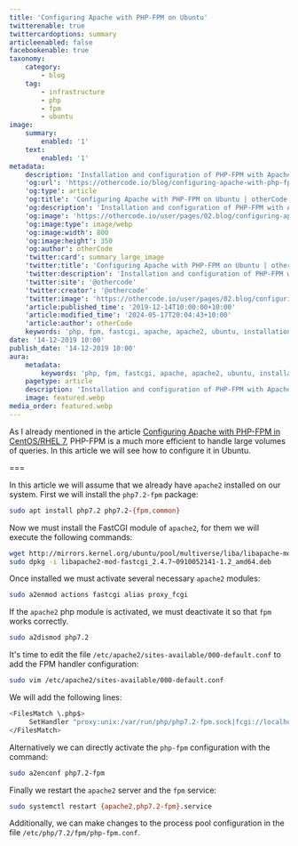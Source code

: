 ```yaml
---
title: 'Configuring Apache with PHP-FPM on Ubuntu'
twitterenable: true
twittercardoptions: summary
articleenabled: false
facebookenable: true
taxonomy:
    category:
        - blog
    tag:
        - infrastructure
        - php
        - fpm
        - ubuntu
image:
    summary:
        enabled: '1'
    text:
        enabled: '1'
metadata:
    description: 'Installation and configuration of PHP-FPM with Apache2 on Ubuntu.'
    'og:url': 'https://othercode.io/blog/configuring-apache-with-php-fpm-on-ubuntu'
    'og:type': article
    'og:title': 'Configuring Apache with PHP-FPM on Ubuntu | otherCode'
    'og:description': 'Installation and configuration of PHP-FPM with Apache2 on Ubuntu.'
    'og:image': 'https://othercode.io/user/pages/02.blog/configuring-apache-with-php-fpm-on-ubuntu/featured.webp'
    'og:image:type': image/webp
    'og:image:width': 800
    'og:image:height': 350
    'og:author': otherCode
    'twitter:card': summary_large_image
    'twitter:title': 'Configuring Apache with PHP-FPM on Ubuntu | otherCode'
    'twitter:description': 'Installation and configuration of PHP-FPM with Apache2 on Ubuntu.'
    'twitter:site': '@othercode'
    'twitter:creator': '@othercode'
    'twitter:image': 'https://othercode.io/user/pages/02.blog/configuring-apache-with-php-fpm-on-ubuntu/featured.webp'
    'article:published_time': '2019-12-14T10:00:00+10:00'
    'article:modified_time': '2024-05-17T20:04:43+10:00'
    'article:author': otherCode
    keywords: 'php, fpm, fastcgi, apache, apache2, ubuntu, installation and configuration'
date: '14-12-2019 10:00'
publish_date: '14-12-2019 10:00'
aura:
    metadata:
        keywords: 'php, fpm, fastcgi, apache, apache2, ubuntu, installation and configuration'
    pagetype: article
    description: 'Installation and configuration of PHP-FPM with Apache2 on Ubuntu.'
    image: featured.webp
media_order: featured.webp
---
```


As I already mentioned in the article [Configuring Apache with PHP-FPM in CentOS/RHEL 7](/blog/configuring-apache-with-php-fpm-on-centos-rhel-7), PHP-FPM is a much more efficient to handle large volumes of queries. In this article we will see how to configure it in Ubuntu.

===

In this article we will assume that we already have `apache2` installed on our system. First we will install the `php7.2-fpm` package:

```bash
sudo apt install php7.2 php7.2-{fpm,common}
```

Now we must install the FastCGI module of `apache2`, for them we will execute the following commands:

```bash
wget http://mirrors.kernel.org/ubuntu/pool/multiverse/liba/libapache-mod-fastcgi/libapache2-mod-fastcgi_2.4.7\~0910052141-1.2_amd64.deb
sudo dpkg -i libapache2-mod-fastcgi_2.4.7~0910052141-1.2_amd64.deb
```

Once installed we must activate several necessary `apache2` modules:

```bash
sudo a2enmod actions fastcgi alias proxy_fcgi
```

If the `apache2` php module is activated, we must deactivate it so that `fpm` works correctly.

```bash
sudo a2dismod php7.2
```

It's time to edit the file `/etc/apache2/sites-available/000-default.conf` to add the FPM handler configuration:

```bash
sudo vim /etc/apache2/sites-available/000-default.conf
```

We will add the following lines:

```bash
<FilesMatch \.php$>
     SetHandler "proxy:unix:/var/run/php/php7.2-fpm.sock|fcgi://localhost/"
</FilesMatch>
```

Alternatively we can directly activate the `php-fpm` configuration with the command:

```bash
sudo a2enconf php7.2-fpm
```

Finally we restart the `apache2` server and the `fpm` service:

```bash
sudo systemctl restart {apache2,php7.2-fpm}.service
```
Additionally, we can make changes to the process pool configuration in the file `/etc/php/7.2/fpm/php-fpm.conf`.
